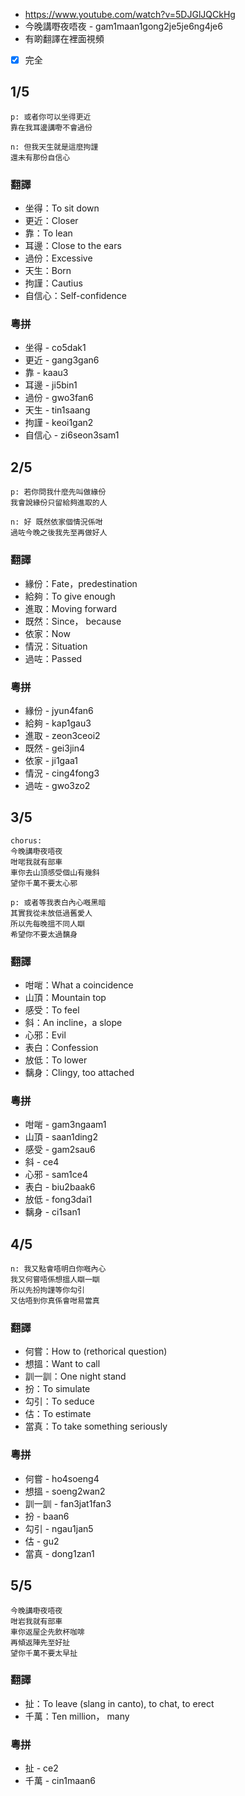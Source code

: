 - https://www.youtube.com/watch?v=5DJGlJQCkHg
- 今晚講嘢夜唔夜 - gam1maan1gong2je5je6ng4je6
- 有啲翻譯在裡面視頻
- [x] 完全

## 1/5

```
p: 或者你可以坐得更近
靠在我耳邊講嘢不會過份

n: 但我天生就是這麼拘謹
還未有那份自信心
```

### 翻譯

- 坐得：To sit down
- 更近：Closer
- 靠：To lean
- 耳邊：Close to the ears
- 過份：Excessive
- 天生：Born
- 拘謹：Cautius
- 自信心：Self-confidence

### 粵拼

- 坐得 - co5dak1
- 更近 - gang3gan6
- 靠 - kaau3
- 耳邊 - ji5bin1
- 過份 - gwo3fan6
- 天生 - tin1saang
- 拘謹 - keoi1gan2
- 自信心 - zi6seon3sam1

## 2/5

```
p: 若你問我什麼先叫做緣份
我會說緣份只留給夠進取的人

n: 好 既然依家個情況係咁
過咗今晚之後我先至再做好人
```

### 翻譯

- 緣份：Fate，predestination
- 給夠：To give enough
- 進取：Moving forward
- 既然：Since， because
- 依家：Now
- 情況：Situation
- 過咗：Passed

### 粵拼

- 緣份 - jyun4fan6
- 給夠 - kap1gau3
- 進取 - zeon3ceoi2
- 既然 - gei3jin4
- 依家 - ji1gaa1
- 情況 - cing4fong3
- 過咗 - gwo3zo2

## 3/5

```
chorus:
今晚講嘢夜唔夜
咁啱我就有部車
車你去山頂感受個山有幾斜
望你千萬不要太心邪

p: 或者等我表白內心嘅黑暗
其實我從未放低過舊愛人
所以先每晚搵不同人瞓
希望你不要太過黐身
```

### 翻譯

- 咁啱：What a coincidence
- 山頂：Mountain top
- 感受：To feel
- 斜：An incline，a slope
- 心邪：Evil
- 表白：Confession
- 放低：To lower
- 黐身：Clingy, too attached

### 粵拼

- 咁啱 - gam3ngaam1
- 山頂 - saan1ding2
- 感受 - gam2sau6
- 斜 - ce4
- 心邪 - sam1ce4
- 表白 - biu2baak6
- 放低 - fong3dai1
- 黐身 - ci1san1

## 4/5

```
n: 我又點會唔明白你嘅內心
我又何嘗唔係想搵人瞓一瞓
所以先扮拘謹等你勾引
又估唔到你真係會咁易當真
```

### 翻譯

- 何嘗：How to (rethorical question)
- 想搵：Want to call
- 訓一訓：One night stand
- 扮：To simulate
- 勾引：To seduce
- 估：To estimate
- 當真：To take something seriously

### 粵拼

- 何嘗 - ho4soeng4
- 想搵 - soeng2wan2
- 訓一訓 - fan3jat1fan3
- 扮 - baan6
- 勾引 - ngau1jan5
- 估 - gu2
- 當真 - dong1zan1

## 5/5

```
今晚講嘢夜唔夜
咁岩我就有部車
車你返屋企先飲杯咖啡
再傾返陣先至好扯
望你千萬不要太早扯
```

### 翻譯

- 扯：To leave (slang in canto), to chat, to erect
- 千萬：Ten million， many

### 粵拼

- 扯 - ce2
- 千萬 - cin1maan6
